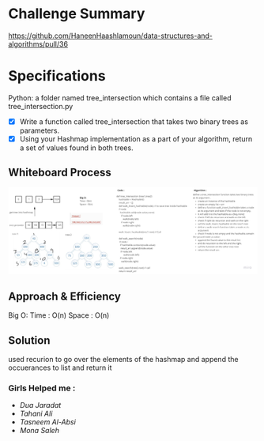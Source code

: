 
# Challenge Summary
<!-- Description of the challenge -->
https://github.com/HaneenHaashlamoun/data-structures-and-algorithms/pull/36

# Specifications

Python: a folder named tree_intersection which contains a file called tree_intersection.py

- [x] Write a function called tree_intersection that takes two binary trees as parameters.
- [x] Using your Hashmap implementation as a part of your algorithm, return a set of values found in both trees.

## Whiteboard Process
<!-- Embedded whiteboard image -->
![Whiteboard](tree_intersection.jpg)
## Approach & Efficiency
<!-- What approach did you take? Why? What is the Big O space/time for this approach? -->
Big O:
Time : O(n)
Space : O(n)

## Solution
<!-- Show how to run your code, and examples of it in action -->
used recurion to go over the elements of the hashmap and append the occuerances to list and return it

### Girls Helped me :
 - *Dua Jaradat*
 - *Tahani Ali*
 - *Tasneem Al-Absi*
 - *Mona Saleh*

